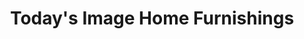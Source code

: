 ---
title: "Today's Image Home Furnishings"
url: /grand-junction/todays-image-home-furnishings/
shop: furniture
---